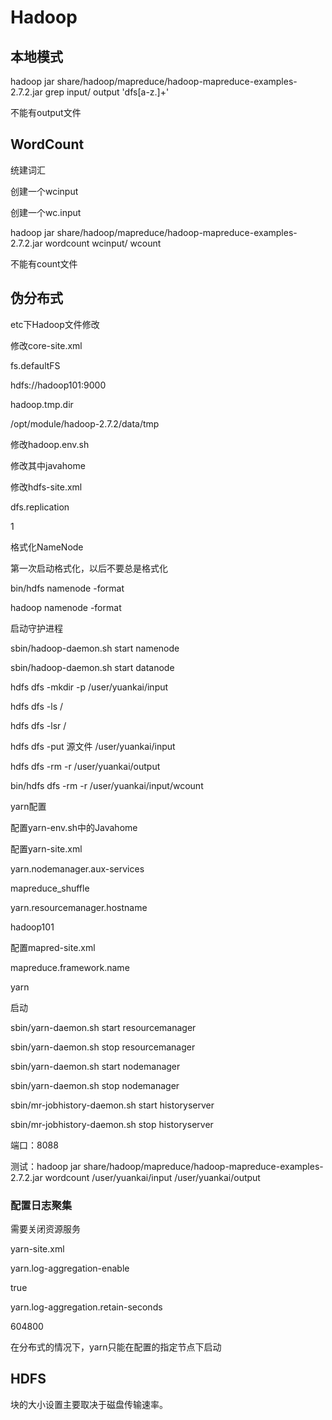 # Hadoop



## 本地模式

hadoop jar share/hadoop/mapreduce/hadoop-mapreduce-examples-2.7.2.jar  grep input/  output  'dfs[a-z.]+'

不能有output文件

## WordCount

统建词汇

创建一个wcinput

创建一个wc.input

hadoop jar share/hadoop/mapreduce/hadoop-mapreduce-examples-2.7.2.jar wordcount wcinput/ wcount

不能有count文件



## 伪分布式

etc下Hadoop文件修改



修改core-site.xml

<!-- 指定HDFS中NameNode的地址 -->

<property>

<name>fs.defaultFS</name>

  <value>hdfs://hadoop101:9000</value>

</property>

 

<!-- 指定Hadoop运行时产生文件的存储目录 -->

<property>

  <name>hadoop.tmp.dir</name>

  <value>/opt/module/hadoop-2.7.2/data/tmp</value>

</property>

修改hadoop.env.sh

修改其中javahome



修改hdfs-site.xml

<!-- 指定HDFS副本的数量 -->

<property>

  <name>dfs.replication</name>

  <value>1</value>

</property>



格式化NameNode

第一次启动格式化，以后不要总是格式化

bin/hdfs namenode -format

 hadoop namenode -format

启动守护进程

sbin/hadoop-daemon.sh start namenode

sbin/hadoop-daemon.sh start datanode



hdfs dfs -mkdir -p /user/yuankai/input

hdfs dfs -ls   /

hdfs dfs -lsr   /

hdfs dfs -put  源文件  /user/yuankai/input

hdfs dfs -rm -r /user/yuankai/output

bin/hdfs dfs -rm -r /user/yuankai/input/wcount



yarn配置

配置yarn-env.sh中的Javahome

配置yarn-site.xml

<!-- Reducer获取数据的方式 -->

<property>

   <name>yarn.nodemanager.aux-services</name>

   <value>mapreduce_shuffle</value>

</property>

 

<!-- 指定YARN的ResourceManager的地址 -->

<property>

<name>yarn.resourcemanager.hostname</name>

<value>hadoop101</value>

</property>

配置mapred-site.xml

<!-- 指定MR运行在YARN上 -->

<property>

   <name>mapreduce.framework.name</name>

   <value>yarn</value>

</property>



启动

sbin/yarn-daemon.sh start resourcemanager

sbin/yarn-daemon.sh stop resourcemanager

sbin/yarn-daemon.sh start nodemanager

sbin/yarn-daemon.sh stop nodemanager

sbin/mr-jobhistory-daemon.sh start historyserver

sbin/mr-jobhistory-daemon.sh stop historyserver

端口：8088

测试：hadoop jar share/hadoop/mapreduce/hadoop-mapreduce-examples-2.7.2.jar wordcount /user/yuankai/input /user/yuankai/output

### 配置日志聚集

需要关闭资源服务

yarn-site.xml

<!-- 日志聚集功能使能 -->

<property>

<name>yarn.log-aggregation-enable</name>

<value>true</value>

</property>

 

<!-- 日志保留时间设置7天 -->

<property>

<name>yarn.log-aggregation.retain-seconds</name>

<value>604800</value>

</property>



在分布式的情况下，yarn只能在配置的指定节点下启动

## HDFS

块的大小设置主要取决于磁盘传输速率。